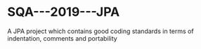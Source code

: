 # SQA---2019---JPA
A JPA project which contains good coding standards in terms of indentation, comments and portability
